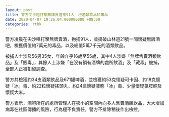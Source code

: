 ```yaml
---
layout: post
title: 警方尖沙咀打擊無牌賣酒拘91人　檢酒類飲品和毒品
date: 2020-04-07 19:26:04.000000000 +08:00
categories: rthk
---
```


警方凌晨在尖沙咀打擊無牌賣酒，拘捕91人，並搗破山林道21號一間懷疑無牌酒吧，檢獲價值約7萬元的毒品，以及總值5萬7千元的酒類飲品。

被捕人士涉及56男35女，年齡介乎16歲至55歲，其中4人涉嫌「無牌售賣酒類飲品」及「販毒」，其餘人士涉嫌「在沒有領有酒牌的處所飲酒」及「藏毒」被捕，全部人正被扣留調查。

警方共檢獲約34支酒類飲品及671罐啤酒，並檢獲約53克懷疑可卡因、約18克懷疑「冰」毒、約22粒懷疑搖頭丸、約24盒懷疑液態「冰」毒、少量懷疑氯胺酮及懷疑大麻。

警方表示，酒吧所在的處所管理人在狹小的空間內向多人售賣酒類飲品，大大增加病毒在社區傳播的風險，行為極不負責任，警方不排除稍後作出檢控。
